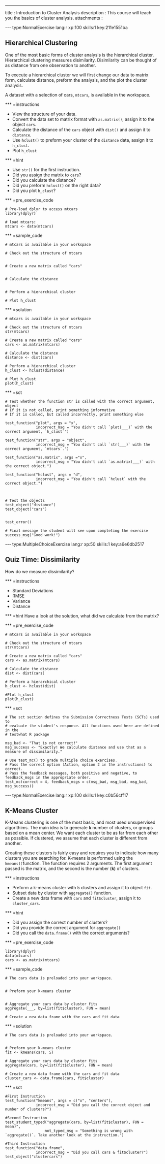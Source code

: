 ---
title       : Introduction to Cluster Analysis
description : This course will teach you the basics of cluster analysis.
attachments :

--- type:NormalExercise lang:r xp:100 skills:1  key:211e1551ba
## Hierarchical Clustering

One of the most basic forms of cluster analysis is the hierarchical cluster. Hierarchical clustering measures disimilarity. Disimilarity can be thought of as distance from one observation to another. 

To execute a hierarchical cluster we will first change our data to matrix form, calculate distance, preform the analysis, and the plot the cluster analysis. 

A dataset with a selection of cars, `mtcars`, is available in the workspace.

*** =instructions
- View the structure of your data.
- Convert the data set to matrix format with `as.matrix()`, assign it to the object `cars`.
- Calculate the distance of the `cars` object with `dist()` and assign it to `distance`.
- Use `hclust()` to preform your cluster of the `distance` data, assign it to `h_clust`.
- Plot `h_clust`

*** =hint
- Use `str()` for the first instruction.
- Did you assign the matrix to `cars`?
- Did you calculate the distance? 
- Did you preform `hclust()` on the right data?
- Did you plot `h_clust`?

*** =pre_exercise_code
```{r}
# Pre-load dplyr to access mtcars
library(dplyr)

# load mtcars:
mtcars <- data(mtcars)
```

*** =sample_code
```{r}
# mtcars is available in your workspace

# Check out the structure of mtcars


# Create a new matrix called "cars"


# Calculate the distance


# Perform a hierarchical cluster

# Plot h_clust

```

*** =solution
```{r}
# mtcars is available in your workspace

# Check out the structure of mtcars
str(mtcars)

# Create a new matrix called "cars"
cars <- as.matrix(mtcars)

# Calculate the distance
distance <- dist(cars)

# Perform a hierarchical cluster
h_clust <- hclust(distance)

# Plot h_clust
plot(h_clust)
```

*** =sct
```{r}
# Test whether the function str is called with the correct argument, object
# If it is not called, print something informative
# If it is called, but called incorrectly, print something else

test_function("plot", args = "x",
              incorrect_msg = "You didn't call `plot(___)` with the correct argument, `h_clust`")

test_function("str", args = "object",
              incorrect_msg = "You didn't call `str(___)` with the correct argument, `mtcars`.")

test_function("as.matrix", args ="x",
              incorrect_msg = "You didn't call `as.matrix(___)` with the correct object.")

test_function("hclust", args = "d",
              incorrect_msg = "You didn't call `hclust` with the correct object.")



# Test the objects 
test_object("distance")
test_object("cars")


test_error()

# Final message the student will see upon completing the exercise
success_msg("Good work!")
```

--- type:MultipleChoiceExercise lang:r xp:50 skills:1  key:a6e6db2517
## Quiz Time: Dissimilarity

How do we measure dissimilarity?

*** =instructions
- Standard Deviations
- RMSE
- Variance
- Distance

*** =hint
Have a look at the solution, what did we calculate from the matrix?

*** =pre_exercise_code
```{r}
# mtcars is available in your workspace

# Check out the structure of mtcars
str(mtcars)

# Create a new matrix called "cars"
cars <- as.matrix(mtcars)

# Calculate the distance
dist <- dist(cars)

# Perform a hierarchical cluster
h_clust <- hclust(dist)

#Plot h_clust
plot(h_clust)
```

*** =sct
```{r}
# The sct section defines the Submission Correctness Tests (SCTs) used to
# evaluate the student's response. All functions used here are defined in the 
# testwhat R package

msg_bad <- "That is not correct!"
msg_success <- "Exactly! We calculate distance and use that as a measure of dissimilarity."

# Use test_mc() to grade multiple choice exercises. 
# Pass the correct option (Action, option 2 in the instructions) to correct.
# Pass the feedback messages, both positive and negative, to feedback_msgs in the appropriate order.
test_mc(correct = 4, feedback_msgs = c(msg_bad, msg_bad, msg_bad, msg_success)) 
```
--- type:NormalExercise lang:r xp:100 skills:1  key:c0b56cff17
## K-Means Cluster

K-Means clustering is one of the most basic, and most used unsupervised algorithims. The main idea is to generate **k** number of clusters, or groups based on a mean center. We want each cluster to be as far from each other as possible. If clustered, we assume that each cluster is different from another. 

Creating these clusters is fairly easy and requires you to indicate how many clusters you are searching for. K-means is performed using the `kmeans()`function. The function requires 2 arguments. The first argument passed is the matrix, and the second is the number (**k**) of clusters.

*** =instructions
- Preform a k-means cluster with 5 clusters and assign it to object `fit`.
- Subset data by cluster with `aggregate()` function.
- Create a new data frame with `cars` and `fit$cluster`, assign it to `cluster_cars`.

*** =hint
- Did you assign the correct number of clusters?
- Did you provide the correct argument for `aggregate()`
- Did you call the `data.frame()` with the correct arguments?

*** =pre_exercise_code
```{r}
library(dplyr)
data(mtcars)
cars <- as.matrix(mtcars)
```

*** =sample_code
```{r}
# The cars data is preloaded into your workspace.


# Preform your k-means cluster


# Aggregate your cars data by cluster fits
aggregate(___, by=list(fit$cluster), FUN = mean)

# Create a new data frame with the cars and fit data
```

*** =solution
```{r}
# The cars data is preloaded into your workspace.


# Preform your k-means cluster
fit <- kmeans(cars, 5)

# Aggregate your cars data by cluster fits
aggregate(cars, by=list(fit$cluster), FUN = mean)

# Create a new data frame with the cars and fit data
cluster_cars <- data.frame(cars, fit$cluster)
```

*** =sct
```{r}
#First Instruction
test_function("kmeans", args = c("x", "centers"),
              incorrect_msg = "Did you call the correct object and number of clusters?")

#Second Instruction
test_student_typed("aggregate(cars, by=list(fit$cluster), FUN = mean)", 
                  not_typed_msg = "Something is wrong with `aggregate()`. Take another look at the instruction.")
                  
#Third Instruction
test_function("data.frame",
              incorrect_msg = "Did you call cars & fit$cluster?")
test_object("clustercars")
```
